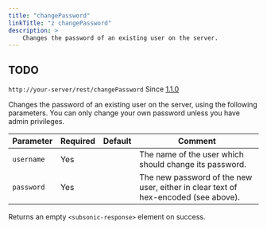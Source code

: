 ```yaml
---
title: "changePassword"
linkTitle: "z changePassword"
description: >
    Changes the password of an existing user on the server.
---
```


## TODO

`http://your-server/rest/changePassword` Since [1.1.0](../subsonic-versions)

Changes the password of an existing user on the server, using the following parameters. You can only change your own password unless you have admin privileges.

| Parameter | Required | Default | Comment |
| --- | --- | --- | --- |
| `username` | Yes |     | The name of the user which should change its password. |
| `password` | Yes |     | The new password of the new user, either in clear text of hex-encoded (see above). |

Returns an empty `<subsonic-response>` element on success.

